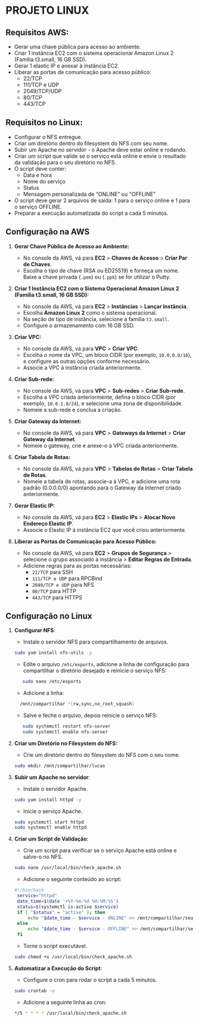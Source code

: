 # PROJETO LINUX

## Requisitos AWS:

- Gerar uma chave pública para acesso ao ambiente.
- Criar 1 instância EC2 com o sistema operacional Amazon Linux 2 (Família t3.small, 16 GB SSD).
- Gerar 1 elastic IP e anexar à instância EC2.
- Liberar as portas de comunicação para acesso público: 
  - 22/TCP
  - 111/TCP e UDP
  - 2049/TCP/UDP
  - 80/TCP
  - 443/TCP

## Requisitos no Linux:

- Configurar o NFS entregue.
- Criar um diretório dentro do filesystem do NFS com seu nome.
- Subir um Apache no servidor - o Apache deve estar online e rodando.
- Criar um script que valide se o serviço está online e envie o resultado da validação para o seu diretório no NFS.
- O script deve conter:
  - Data e hora
  - Nome do serviço
  - Status
  - Mensagem personalizada de "ONLINE" ou "OFFLINE"
- O script deve gerar 2 arquivos de saída: 1 para o serviço online e 1 para o serviço OFFLINE.
- Preparar a execução automatizada do script a cada 5 minutos.

## Configuração na AWS

1. **Gerar Chave Pública de Acesso ao Ambiente:**
   - No console da AWS, vá para **EC2** > **Chaves de Acesso** > **Criar Par de Chaves**.
   - Escolha o tipo de chave (RSA ou ED25519) e forneça um nome. Baixe a chave privada (`.pem`) ou (`.ppk`) se for utilizar o Putty.

2. **Criar 1 Instância EC2 com o Sistema Operacional Amazon Linux 2 (Família t3.small, 16 GB SSD):**
   - No console da AWS, vá para **EC2** > **Instâncias** > **Lançar Instância**.
   - Escolha **Amazon Linux 2** como o sistema operacional.
   - Na seção de tipo de instância, selecione a família `t3.small`.
   - Configure o armazenamento com 16 GB SSD.

3. **Criar VPC:**
   - No console da AWS, vá para **VPC** > **Criar VPC**.
   - Escolha o nome da VPC, um bloco CIDR (por exemplo, `10.0.0.0/16`), e configure as outras opções conforme necessário.
   - Associe a VPC à instância criada anteriormente.

4. **Criar Sub-rede:**
   - No console da AWS, vá para **VPC** > **Sub-redes** > **Criar Sub-rede**.
   - Escolha a VPC criada anteriormente, defina o bloco CIDR (por exemplo, `10.0.1.0/24`), e selecione uma zona de disponibilidade.
   - Nomeie a sub-rede e conclua a criação.

5. **Criar Gateway da Internet:**
   - No console da AWS, vá para **VPC** > **Gateways da Internet** > **Criar Gateway da Internet**.
   - Nomeie o gateway, crie e anexe-o à VPC criada anteriormente.
   
6. **Criar Tabela de Rotas:**
   - No console da AWS, vá para **VPC** > **Tabelas de Rotas** > **Criar Tabela de Rotas**.
   - Nomeie a tabela de rotas, associe-a à VPC, e adicione uma rota padrão (0.0.0.0/0) apontando para o Gateway da Internet criado anteriormente.

7. **Gerar Elastic IP:**
   - No console da AWS, vá para **EC2** > **Elastic IPs** > **Alocar Novo Endereço Elastic IP**.
   - Associe o Elastic IP à instância EC2 que você criou anteriormente.

8. **Liberar as Portas de Comunicação para Acesso Público:**
   - No console da AWS, vá para **EC2** > **Grupos de Segurança** > selecione o grupo associado à instância > **Editar Regras de Entrada**.
   - Adicione regras para as portas necessárias:
     - `22/TCP` para SSH
     - `111/TCP e UDP` para RPCBind
     - `2049/TCP e UDP` para NFS
     - `80/TCP` para HTTP
     - `443/TCP` para HTTPS



## Configuração no Linux

1. **Configurar NFS**:
   - Instale o servidor NFS para compartilhamento de arquivos.
   ```bash
   sudo yum install nfs-utils -y
   ```
   - Edite o arquivo `/etc/exports`, adicione a linha de configuração para compartilhar o diretório desejado e reinicie o serviço NFS:
   ```bash
      sudo nano /etc/exports
   ```
   - Adicione a linha:
    ```bash
      /mnt/compartilhar *(rw,sync,no_root_squash)
   ```
   - Salve e feche o arquivo, depois reinicie o serviço NFS:
   ```bash
      sudo systemctl restart nfs-server
      sudo systemctl enable nfs-server
   ```
2. **Criar um Diretório no Filesystem do NFS:**
    - Crie um diretório dentro do filesystem do NFS com o seu nome.
   ```bash
   sudo mkdir /mnt/compartilhar/lucas
   ```
   
3. **Subir um Apache no servidor**:
    - Instale o servidor Apache.
   ```bash
   sudo yum install httpd -y
   ```

   - Inicie o serviço Apache.
   ```bash
   sudo systemctl start httpd
   sudo systemctl enable httpd
   ```

  
   
4. **Criar um Script de Validação**:
    - Crie um script para verificar se o serviço Apache está online e salve-o no NFS.
   ```bash
   sudo nano /usr/local/bin/check_apache.sh
   ```
   - Adicione o seguinte conteúdo ao script:
   ```bash
   #!/bin/bash
    service="httpd"
    date_time=$(date '+%Y-%m-%d %H:%M:%S')
    status=$(systemctl is-active $service)
    if [ "$status" = "active" ]; then
        echo "$date_time - $service - ONLINE" >> /mnt/compartilhar/seu_nome/online_status.log
    else
        echo "$date_time - $service - OFFLINE" >> /mnt/compartilhar/seu_nome/offline_status.log
    fi

   ```
    - Torne o script executável.
   ```bash
   sudo chmod +x /usr/local/bin/check_apache.sh

   ```

5. **Automatizar a Execução do Script**:
    - Configure o cron para rodar o script a cada 5 minutos.
   ```bash
   sudo crontab -e
   ```

   - Adicione a seguinte linha ao cron:
   ```bash
   */5 * * * * /usr/local/bin/check_apache.sh
   ```
